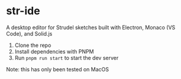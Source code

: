 # str-ide

A desktop editor for Strudel sketches built with Electron, Monaco (VS Code), and Solid.js

1. Clone the repo
2. Install dependencies with PNPM
3. Run `pnpm run start` to start the dev server

Note: this has only been tested on MacOS
